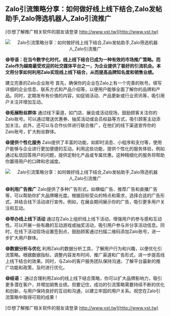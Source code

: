 ## **Zalo引流策略分享：如何做好线上线下结合,Zalo发帖助手,Zalo筛选机器人,Zalo引流推广**

[😍想了解推广相关软件的朋友请登录 http://www.vst.tw](http://www.vst.tw)

 <center><img src="https://vst.tw/MP4/tuiguang/png/5.png" alt="Zalo引流策略分享：如何做好线上线下结合,Zalo发帖助手,Zalo筛选机器人,Zalo引流推广"></center>

**😄导语：在当今数字化时代，线上线下结合已成为一种有效的市场推广策略。而Zalo作为越南最受欢迎的社交媒体平台之一，为企业提供了极好的引流机会。本文将分享如何利用Zalo实现线上线下结合，从而提高品牌知名度和销售业绩。**

建立完善的Zalo企业账号
首先，确保你的企业在Zalo上有一个完善的账号。填写详细的企业信息、联系方式和产品介绍等，以便用户能够全面了解你的品牌和产品。同时，定期发布有价值的内容，如促销活动、产品更新或行业资讯等，吸引用户关注并增加互动。

**😄拓展粉丝群体**
通过线下渠道，如门店、展会或活动现场，鼓励顾客关注你的Zalo账号。可以通过赠送优惠券、抽奖活动或会员权益等方式，吸引顾客主动添加关注。此外，还可以与合作伙伴进行联合推广，在他们的线下渠道宣传你的Zalo账号，扩大粉丝群体。

**😄提供个性化服务**
Zalo提供了丰富的功能，如即时消息、小程序和支付等，使用户能够与企业进行更加便捷的互动。利用这些功能，提供个性化的服务体验，例如通过私信回答用户的问题，提供定制化产品或专属优惠。这种精细化的服务将帮助你赢得用户的口碑和忠诚度。

 <center><img src="https://vst.tw/MP4/tuiguang/png/1.png" alt="Zalo引流策略分享：如何做好线上线下结合,Zalo发帖助手,Zalo筛选机器人,Zalo引流推广"></center>

**😄利用广告推广**
Zalo提供了多种广告形式，如横幅广告、推荐广告和直播广告等，可以帮助你扩大品牌曝光度。根据目标受众的特点和需求，选择合适的广告形式，并结合线下活动进行宣传。例如，在展会期间展示你的广告，吸引更多用户关注和互动。

**😄举办线上线下活动**
通过在Zalo上组织线上线下活动，增强用户的参与感和互动性。可以开展一些有趣的互动游戏或抽奖活动，吸引用户参与并分享活动信息。同时，在线下活动现场设置签到点，鼓励顾客通过扫描二维码添加Zalo账号，进一步扩大用户群体。

**😄数据分析与优化**
利用Zalo的数据分析工具，了解用户行为和兴趣，以便优化引流策略。根据数据指标，调整内容发布时间、推广渠道和广告形式，进一步提高线上线下结合的效果。同时，与Zalo的客户服务团队保持沟通，了解平台最新的推广功能和政策，及时进行优化。

**😄结语：**
通过合理利用Zalo的线上线下结合策略，你可以扩大品牌影响力，吸引更多潜在客户，并增加销售业绩。但要记住，成功的引流策略需要持续不断的优化和创新，与用户保持良好的互动和沟通，以建立牢固的用户关系。祝您在Zalo引流策略中取得可观的成果！

[😍想了解推广相关软件的朋友请登录 http://www.vst.tw](http://www.vst.tw)



